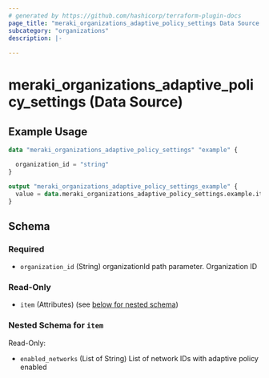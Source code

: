 ```yaml
---
# generated by https://github.com/hashicorp/terraform-plugin-docs
page_title: "meraki_organizations_adaptive_policy_settings Data Source - terraform-provider-meraki"
subcategory: "organizations"
description: |-
  
---
```


# meraki_organizations_adaptive_policy_settings (Data Source)



## Example Usage

```terraform
data "meraki_organizations_adaptive_policy_settings" "example" {

  organization_id = "string"
}

output "meraki_organizations_adaptive_policy_settings_example" {
  value = data.meraki_organizations_adaptive_policy_settings.example.item
}
```

<!-- schema generated by tfplugindocs -->
## Schema

### Required

- `organization_id` (String) organizationId path parameter. Organization ID

### Read-Only

- `item` (Attributes) (see [below for nested schema](#nestedatt--item))

<a id="nestedatt--item"></a>
### Nested Schema for `item`

Read-Only:

- `enabled_networks` (List of String) List of network IDs with adaptive policy enabled
